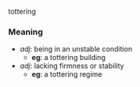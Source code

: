tottering
### Meaning
+ _adj_: being in an unstable condition
    + __eg__: a tottering building
+ _adj_: lacking firmness or stability
    + __eg__: a tottering regime
